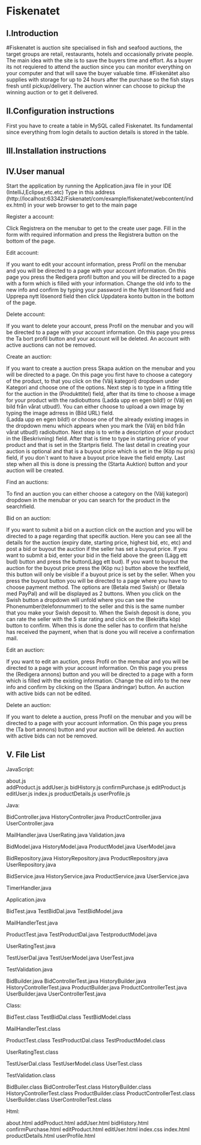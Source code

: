 # Fiskenatet

I.Introduction
--------------

#Fiskenatet is auction site specialised in fish and seafood auctions, the target groups are retail, restaurants, hotels and occasionally private people.
The main idea with the site is to save the buyers time and effort. As a buyer its not requiered to attend the auction since you 
can monitor everything on your computer and that will save the buyer valuable time. #Fiskenätet also supplies with storage for up to 24 hours after the purchase so the fish stays fresh until pickup/delivery.
The auction winner can choose to pickup the winning auction or to get it delivered.


II.Configuration instructions
-----------------------------

First you have to create a table in MySQL called Fiskenatet. Its fundamental since everything from login details to auction details is stored in the table.


III.Installation instructions
-----------------------------




IV.User manual
--------------
Start the application by running the Application.java file in your IDE (IntelliJ,Eclipse,etc.etc)
Type in this address (http://localhost:63342/Fiskenatet/com/example/fiskenatet/webcontent/index.html) in your web browser to get to the main page

Register a account:

Click Registrera on the menubar to get to the create user page. Fill in the form with required information and press the Registrera button on the bottom of the page.


Edit account:

If you want to edit your account information, press Profil on the menubar and you will be directed to a page with your account information.
On this page you press the Redigera profil button and you will be directed to a page with a form which is filled with your information. Change the old info to the new
info and confirm by typing your password in the Nytt lösenord field and Upprepa nytt lösenord field then click Uppdatera konto button in the bottom of the page.


Delete account:

If you want to delete your account, press Profil on the menubar and you will be directed to a page with your account information.
On this page you press the Ta bort profil button and your account will be deleted.
An account with active auctions can not be removed.


Create an auction:

If you want to create a auction press Skapa auktion on the menubar and you will be directed to a page. On this page you first have to choose a category of the product, to that you click
on the (Välj kategori) dropdown under Kategori and choose one of the options. Next step is to type in a fitting title for the auction in the (Produkttitel) field, after that its time to choose
a image for your product with the radiobuttons (Ladda upp en egen bild!) or (Välj en bild från vårat utbud!). You can either choose to upload a own image by typing the image adrress in (Bild URL) field.  
(Ladda upp en egen bild!) or choose one of the already existing images in the dropdown menu which appears when you mark the (Välj en bild från vårat utbud!) radiobutton. Next step is to write a 
description of your product in the (Beskrivning) field. After that is time to type in starting price of your product and that is set in the Startpris field. The last detail 
in creating your auction is optional and that is a buyout price which is set in the (Köp nu pris) field, if you don´t want to have a buyout price leave the field empty. Last step when all this is done
is pressing the (Starta Auktion) button and your auction will be created.


Find an auctions:

To find an auction you can either choose a category on the (Välj kategori) dropdown in the menubar or you can search for the product in the searchfield.


Bid on an auction:


If you want to submit a bid on a auction click on the auction and you will be directed to a page regarding that specifik auction. Here you can see all the details for the auction (expiry date, starting price, 
highest bid, etc, etc) and post a bid or buyout the auction if the seller has set a buyout price. If you want to submit a bid, enter your bid in the field above the green (Lägg ett bud) button and press the 
button(Lägg ett bud). If you want to buyout the auction for the buyout price press the (Köp nu:) button above the textfield, this button will only be visible if a buyout price is set by the seller. When you
press the buyout button you will be directed to a page where you have to choose payment method. The options are (Betala med Swish) or (Betala med PayPal) and will be displayed as 2 buttons. When you click on 
the Swish button a dropdown will unfold where you can see the Phonenumber(telefonnummer) to the seller and this is the same number that you make your Swish deposit to. When the Swish deposit is done, you can 
rate the seller with the 5 star rating and click on the (Bekräfta köp) button to confirm. When this is done the seller has to confirm that he/she has received the payment, when that is done you will receive a
confirmation mail.


Edit an auction:

If you want to edit an auction, press Profil on the menubar and you will be directed to a page with your account information. On this page you press the (Redigera annons) button and you will be directed to a page 
with a form which is filled with the existing information. Change the old info to the new info and confirm by clicking on the (Spara ändringar) button. An auction with active bids can not be edited.


Delete an auction:     


If you want to delete a auction, press Profil on the menubar and you will be directed to a page with your account information.
On this page you press the (Ta bort annons) button and your auction will be deleted.
An auction with active bids can not be removed.







V. File List
------------

JavaScript:

about.js	
addProduct.js
addUser.js
bidHistory.js
confirmPurchase.js
editProduct.js
editUser.js
index.js
productDetails.js
userProfile.js

Java:

BidController.java
HistoryController.java
ProductController.java
UserController.java

MailHandler.java
UserRating.java
Validation.java

BidModel.java
HistoryModel.java
ProductModel.java
UserModel.java

BidRepository.java
HistoryRepository.java
ProductRepository.java
UserRepository.java

BidService.java
HistoryService.java
ProductService.java
UserService.java

TimerHandler.java

Application.java

BidTest.java
TestBidDal.java
TestBidModel.java

MailHandlerTest.java

ProductTest.java
TestProductDal.java
TestproductModel.java

UserRatingTest.java

TestUserDal.java
TestUserModel.java
UserTest.java

TestValidation.java

BidBuilder.java
BidControllerTest.java
HistoryBuilder.java
HistoryControllerTest.java
ProductBuilder.java
ProductControllerTest.java
UserBuilder.java
UserControllerTest.java

Class:

BidTest.class
TestBidDal.class
TestBidModel.class

MailHandlerTest.class

ProductTest.class
TestProductDal.class
TestProductModel.class

UserRatingTest.class

TestUserDal.class
TestUserModel.class
UserTest.class

TestValidation.class

BidBuiler.class
BidControllerTest.class
HistoryBuilder.class
HistoryControllerTest.class
ProductBuilder.class
ProductControllerTest.class
UserBuilder.class
UserControllerTest.class

Html:

about.html
addProduct.html
addUser.html
bidHistory.html
confirmPurchase.html
editProduct.html
editUser.html
index.css
index.html
productDetails.html
userProfile.html



	



















	



 


